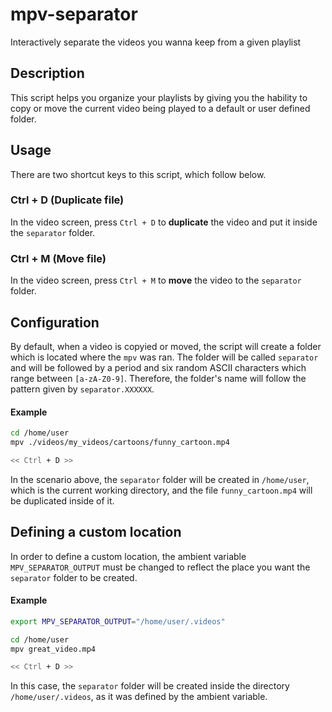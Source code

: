 # mpv-separator
Interactively separate the videos you wanna keep from a given playlist

## Description
This script helps you organize your playlists by giving you the hability to
copy or move the current video being played to a default or user defined folder.

## Usage
There are two shortcut keys to this script, which follow below.

### Ctrl + D (Duplicate file)
In the video screen, press `Ctrl + D` to **duplicate** the video and put it
inside the `separator` folder.

### Ctrl + M (Move file)
In the video screen, press `Ctrl + M` to **move** the video to the `separator`
folder.

## Configuration
By default, when a video is copyied or moved, the script will create a folder
which is located where the `mpv` was ran. The folder will be called `separator`
and will be followed by a period and six random ASCII characters which range
between `[a-zA-Z0-9]`. Therefore, the folder's name will follow the pattern
given by `separator.XXXXXX`.

#### Example
```sh
cd /home/user
mpv ./videos/my_videos/cartoons/funny_cartoon.mp4

<< Ctrl + D >>
```

In the scenario above, the `separator` folder will be created in `/home/user`,
which is the current working directory, and the file `funny_cartoon.mp4` will
be duplicated inside of it.

## Defining a custom location
In order to define a custom location, the ambient variable
`MPV_SEPARATOR_OUTPUT` must be changed to reflect the place you want the
`separator` folder to be created.

#### Example
```sh
export MPV_SEPARATOR_OUTPUT="/home/user/.videos"

cd /home/user
mpv great_video.mp4

<< Ctrl + D >>
```

In this case, the `separator` folder will be created inside the directory
`/home/user/.videos`, as it was defined by the ambient variable.
